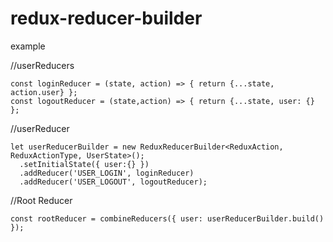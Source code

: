 # redux-reducer-builder


example 

//userReducers
```
const loginReducer = (state, action) => { return {...state, action.user} };
const logoutReducer = (state,action) => { return {...state, user: {} };
```
//userReducer
```
let userReducerBuilder = new ReduxReducerBuilder<ReduxAction, ReduxActionType, UserState>();
  .setInitialState({ user:{} })
  .addReducer('USER_LOGIN', loginReducer)
  .addReducer('USER_LOGOUT', logoutReducer);
```
//Root Reducer
```
const rootReducer = combineReducers({ user: userReducerBuilder.build() });
```
